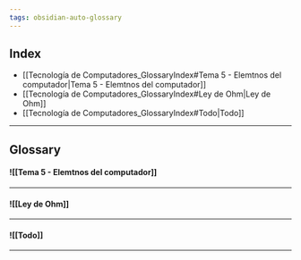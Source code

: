 ```yaml
---
tags: obsidian-auto-glossary
---
```

## Index
- [[Tecnología de Computadores_GlossaryIndex#Tema 5 - Elemtnos del computador|Tema 5 - Elemtnos del computador]]
- [[Tecnología de Computadores_GlossaryIndex#Ley de Ohm|Ley de Ohm]]
- [[Tecnología de Computadores_GlossaryIndex#Todo|Todo]]

***

## Glossary
#### ![[Tema 5 - Elemtnos del computador]]

***

#### ![[Ley de Ohm]]

***

#### ![[Todo]]

***

